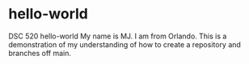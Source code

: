 # hello-world
DSC 520 hello-world
My name is MJ. I am from Orlando. This is a demonstration of my understanding of how to create a repository and branches off main.
